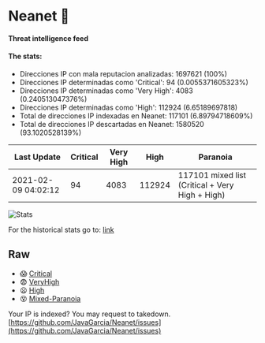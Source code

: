 # Neanet :hocho:
#### Threat intelligence feed
#### The stats:

- Direcciones IP con mala reputacion analizadas: 1697621 (100%)
- Direcciones IP determinadas como 'Critical':  94 (0.0055371605323%)
- Direcciones IP determinadas como 'Very High':  4083 (0.240513047376%)
- Direcciones IP determinadas como 'High':  112924 (6.65189697818)
- Total de direcciones IP indexadas en Neanet:  117101 (6.89794718609%)
- Total de direcciones IP descartadas en Neanet:  1580520 (93.1020528139%)

| Last Update | Critical | Very High | High | Paranoia |
| --- | --- | --- | --- | --- |
| 2021-02-09 04:02:12 | 94 | 4083 | 112924 | 117101 mixed list (Critical + Very High + High)|

![Stats](https://docs.google.com/spreadsheets/d/e/2PACX-1vSnaNMIXVabIpDJjufMlzH7poXnshF3mgd8Is1g9ytUEzVsP5my4Trn8f-xkoLLQ38xpL3HtmUexLo6/pubchart?oid=501124687&format=image)

For the historical stats go to: [link](/stats.csv)
## Raw
- :scream: [Critical](https://raw.githubusercontent.com/JavaGarcia/Neanet/master/blacklists/neanet_critical.txt)
- :fearful: [VeryHigh](https://raw.githubusercontent.com/JavaGarcia/Neanet/master/blacklists/neanet_veryHigh.txtt)
- :frowning: [High](https://raw.githubusercontent.com/JavaGarcia/Neanet/master/blacklists/neanet_high.txt)
- :dizzy_face: [Mixed-Paranoia](https://raw.githubusercontent.com/JavaGarcia/Neanet/master/blacklists/neanet_all.txt)


Your IP is indexed? You may request to takedown. [https://github.com/JavaGarcia/Neanet/issues](https://github.com/JavaGarcia/Neanet/issues)

































































































































































































































































































































































































































































































































































































































































































































































































































































































































































































































































































































































































































































































































































































































































































































































































































































































































































































































































































































































































































































































































































































































































































































































































































































































































































































































































































































































































































































































































































































































































































































































































































































































































































































































































































































































































































































































































































































































































































































































































































































































































































































































